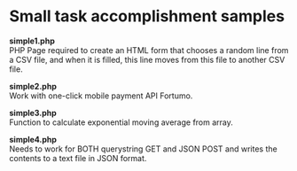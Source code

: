 # Small task accomplishment samples

<b>simple1.php</b><br>
PHP Page required to create an HTML form that chooses a random line from a CSV file, and when it is filled, this line moves from this file to another CSV file.

<b>simple2.php</b><br>
Work with one-click mobile payment API Fortumo.

<b>simple3.php</b><br>
Function to calculate exponential moving average from array.

<b>simple4.php</b><br>
Needs to work for BOTH querystring GET and JSON POST and writes the contents to a text file in JSON format.